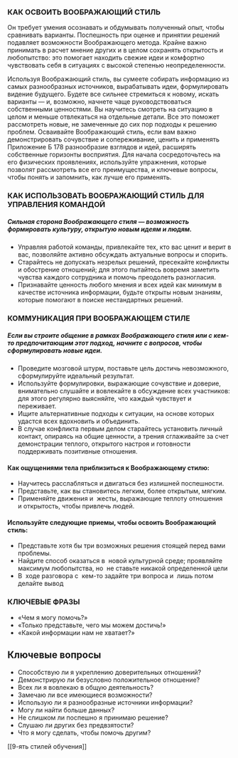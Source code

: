 ### КАК ОСВОИТЬ ВООБРАЖАЮЩИЙ СТИЛЬ
Он требует умения осознавать и обдумывать полученный опыт, чтобы сравнивать варианты. Поспешность при оценке и принятии решений подавляет возможности Воображающего метода. Крайне важно принимать в расчет мнение других и в целом сохранять открытость и любопытство: это помогает находить свежие идеи и комфортно чувствовать себя в ситуациях с высокой степенью неопределенности.

Используя Воображающий стиль, вы сумеете собирать информацию из самых разнообразных источников, вырабатывать идеи, формулировать видение будущего. Будете все сильнее стремиться к новому, искать варианты — и, возможно, начнете чаще руководствоваться собственными ценностями. Вы научитесь смотреть на ситуацию в целом и меньше отвлекаться на отдельные детали. Все это поможет рассмотреть новые, не замеченные до сих пор подходы к решению проблем. Осваивайте Воображающий стиль, если вам важно демонстрировать сочувствие и сопереживание, ценить и применять Приложение Б 178 разнообразие взглядов и идей, расширять собственные горизонты восприятия. Для начала сосредоточьтесь на его физических проявлениях, используйте упражнения, которые позволят рассмотреть все его преимущества, и ключевые вопросы, чтобы понять и запомнить, как лучше его применять.

### КАК ИСПОЛЬЗОВАТЬ ВООБРАЖАЮЩИЙ СТИЛЬ ДЛЯ УПРАВЛЕНИЯ КОМАНДОЙ
##### Сильная сторона Воображающего стиля — возможность формировать культуру, открытую новым идеям и людям. 
- Управляя работой команды, привлекайте тех, кто вас ценит и верит в вас, позволяйте активно обсуждать актуальные вопросы и спорить. 
- Старайтесь не допускать незрелых решений, пресекайте конфликты и обострение отношений; для этого пытайтесь вовремя заметить чувства каждого сотрудника и помочь преодолеть разногласия. 
- Признавайте ценность любого мнения и всех идей как минимум в качестве источника информации, будьте открыты новым знаниям, которые помогают в поиске нестандартных решений.


### КОММУНИКАЦИЯ ПРИ ВООБРАЖАЮЩЕМ СТИЛЕ
##### Если вы строите общение в рамках Воображающего стиля или с кем-то предпочитающим этот подход, начните с вопросов, чтобы сформулировать новые идеи. 
- Проведите мозговой штурм, поставьте цель достичь невозможного, сформулируйте идеальный результат. 
- Используйте формулировки, выражающие сочувствие и доверие, внимательно слушайте и вовлекайте в обсуждение всех участников: для этого регулярно выясняйте, что каждый чувствует и переживает.
-  Ищите альтернативные подходы к ситуации, на основе которых удастся всех вдохновить и объединить.
-   В случае конфликта первым делом старайтесь установить личный контакт, опираясь на общие ценности, а трения сглаживайте за счет демонстрации теплого, открытого настроя и готовности поддерживать позитивные отношения.


#### Как ощущениями тела приблизиться к Воображающему стилю:
- Научитесь расслабляться и двигаться без излишней поспешности.
-  Представьте, как вы становитесь легким, более открытым, мягким. 
-  Применяйте движения и  жесты, выражающие теплоту отношения и открытость, чтобы привлечь людей.

#### Используйте следующие приемы, чтобы освоить Воображающий стиль:
- Представьте хотя бы три возможных решения стоящей перед вами проблемы.
-  Найдите способ оказаться в  новой культурной среде; проявляйте максимум любопытства, но  не ставьте никакой определенной цели
-  В  ходе разговора с  кем-то задайте три вопроса и  лишь потом делайте вывод

### КЛЮЧЕВЫЕ ФРАЗЫ
- «Чем я могу помочь?»
-  «Только представьте, чего мы можем достичь!»
-   «Какой информации нам не хватает?»

## Ключевые вопросы
- Способствую ли я укреплению доверительных отношений? 
- Демонстрирую ли безусловно положительное отношение? 
- Всех ли я вовлекаю в общую деятельность? 
- Замечаю ли все имеющиеся возможности?
- Использую ли я разнообразные источники информации? 
- Могу ли найти больше данных? 
- Не слишком ли поспешно я принимаю решение? 
- Слушаю ли других без предвзятости? 
- Что я могу сделать, чтобы помочь другим?


[[9-ять стилей обучения]]